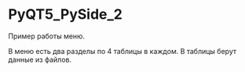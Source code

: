 # PyQT5_PySide_2
Пример работы меню.

В меню есть два разделы по 4 таблицы в каждом.
В таблицы берут данные из файлов.

